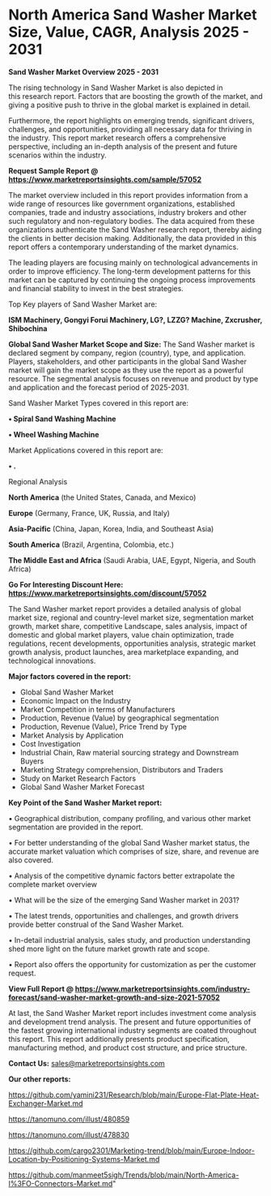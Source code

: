 # North America Sand Washer Market Size, Value, CAGR, Analysis 2025 - 2031

<Strong> Sand Washer Market Overview 2025 - 2031</strong>

The rising technology in Sand Washer Market is also depicted in this research report. Factors that are boosting the growth of the market, and giving a positive push to thrive in the global market is explained in detail.

Furthermore, the report highlights on emerging trends, significant drivers, challenges, and opportunities, providing all necessary data for thriving in the industry. This report market research offers a comprehensive perspective, including an in-depth analysis of the present and future scenarios within the industry.

<strong>Request Sample Report @ <a href=https://www.marketreportsinsights.com/sample/57052>https://www.marketreportsinsights.com/sample/57052</a></strong>

The market overview included in this report provides information from a wide range of resources like government organizations, established companies, trade and industry associations, industry brokers and other such regulatory and non-regulatory bodies. The data acquired from these organizations authenticate the Sand Washer research report, thereby aiding the clients in better decision making. Additionally, the data provided in this report offers a contemporary understanding of the market dynamics.

The leading players are focusing mainly on technological advancements in order to improve efficiency. The long-term development patterns for this market can be captured by continuing the ongoing process improvements and financial stability to invest in the best strategies.

Top Key players of Sand Washer Market are:

<strong>ISM Machinery, Gongyi Forui Machinery, LG?, LZZG? Machine, Zxcrusher, Shibochina</strong>

<strong><b>Global Sand Washer Market Scope and Size:</b></strong>
The Sand Washer market is declared segment by company, region (country), type, and application. Players, stakeholders, and other participants in the global Sand Washer market will gain the market scope as they use the report as a powerful resource. The segmental analysis focuses on revenue and product by type and application and the forecast period of 2025-2031.

Sand Washer Market Types covered in this report are:

<strong>• Spiral Sand Washing Machine

• Wheel Washing Machine</strong>

Market Applications covered in this report are:

<strong>• .</strong> 

Regional Analysis

<strong>North America</strong> (the United States, Canada, and Mexico)

<strong>Europe</strong> (Germany, France, UK, Russia, and Italy)

<strong>Asia-Pacific</strong> (China, Japan, Korea, India, and Southeast Asia)

<strong>South America</strong> (Brazil, Argentina, Colombia, etc.)

<strong>The Middle East and Africa</strong> (Saudi Arabia, UAE, Egypt, Nigeria, and South Africa)

<strong>Go For Interesting Discount Here: <a href=https://www.marketreportsinsights.com/discount/57052>https://www.marketreportsinsights.com/discount/57052</a></strong>

The Sand Washer market report provides a detailed analysis of global market size, regional and country-level market size, segmentation market growth, market share, competitive Landscape, sales analysis, impact of domestic and global market players, value chain optimization, trade regulations, recent developments, opportunities analysis, strategic market growth analysis, product launches, area marketplace expanding, and technological innovations.

<strong><b>Major factors covered in the report:</b></strong>
<ul>
  <li>Global Sand Washer Market </li>
  <li>Economic Impact on the Industry</li>
  <li>Market Competition in terms of Manufacturers</li>
  <li>Production, Revenue (Value) by geographical segmentation</li>
  <li>Production, Revenue (Value), Price Trend by Type</li>
  <li>Market Analysis by Application</li>
  <li>Cost Investigation</li>
  <li>Industrial Chain, Raw material sourcing strategy and Downstream Buyers</li>
  <li>Marketing Strategy comprehension, Distributors and Traders</li>
  <li>Study on Market Research Factors</li>
  <li>Global Sand Washer Market Forecast</li>
</ul>

<strong><b>Key Point of the Sand Washer Market report:</b></strong>

• Geographical distribution, company profiling, and various other market segmentation are provided in the report.

• For better understanding of the global Sand Washer market status, the accurate market valuation which comprises of size, share, and revenue are also covered.

• Analysis of the competitive dynamic factors better extrapolate the complete market overview

• What will be the size of the emerging Sand Washer market in 2031?

• The latest trends, opportunities and challenges, and growth drivers provide better construal of the Sand Washer Market.

• In-detail industrial analysis, sales study, and production understanding shed more light on the future market growth rate and scope.

• Report also offers the opportunity for customization as per the customer request.

<strong><b>View Full Report @ <a href=https://www.marketreportsinsights.com/industry-forecast/sand-washer-market-growth-and-size-2021-57052>https://www.marketreportsinsights.com/industry-forecast/sand-washer-market-growth-and-size-2021-57052</a></b></strong>


At last, the Sand Washer Market report includes investment come analysis and development trend analysis. The present and future opportunities of the fastest growing international industry segments are coated throughout this report. This report additionally presents product specification, manufacturing method, and product cost structure, and price structure.

<strong>Contact Us:</strong>
sales@marketreportsinsights.com

<strong>Our other reports:</strong>

<a href=https://github.com/yamini231/Research/blob/main/Europe-Flat-Plate-Heat-Exchanger-Market.md>https://github.com/yamini231/Research/blob/main/Europe-Flat-Plate-Heat-Exchanger-Market.md</a>

<a href=https://tanomuno.com/illust/480859>https://tanomuno.com/illust/480859</a>

<a href=https://tanomuno.com/illust/478830>https://tanomuno.com/illust/478830</a>

<a href=https://github.com/cargo2301/Marketing-trend/blob/main/Europe-Indoor-Location-by-Positioning-Systems-Market.md>https://github.com/cargo2301/Marketing-trend/blob/main/Europe-Indoor-Location-by-Positioning-Systems-Market.md</a>

<a href=https://github.com/manmeet5sigh/Trends/blob/main/North-America-I%3FO-Connectors-Market.md>https://github.com/manmeet5sigh/Trends/blob/main/North-America-I%3FO-Connectors-Market.md</a>"
